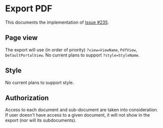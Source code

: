 # Export PDF

This documents the implementation of [Issue #235](https://github.com/WarpWorks/warpjs/issues/235).

## Page view

The export will use (in order of priority) `?view=ViewName`, `PdfView`,
`DefaultPortalView`. No current plans to support `?style=StyleName`.

## Style

No current plans to support style.

## Authorization

Access to each document and sub-document are taken into consideration. If user
doesn't have access to a given document, it will not show in the export (nor
will its subdocuments).

